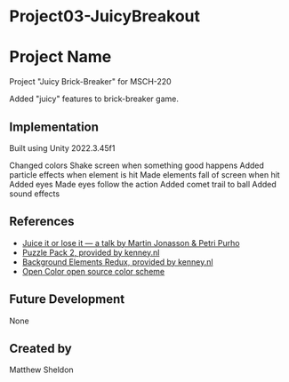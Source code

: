 # Project03-JuicyBreakout

# Project Name

Project "Juicy Brick-Breaker" for MSCH-220

Added "juicy" features to brick-breaker game.

## Implementation

Built using Unity 2022.3.45f1

Changed colors
Shake screen when something good happens
Added particle effects when element is hit
Made elements fall of screen when hit
Added eyes
Made eyes follow the action
Added comet trail to ball
Added sound effects

## References

 * [Juice it or lose it — a talk by Martin Jonasson & Petri Purho](https://www.youtube.com/watch?v=Fy0aCDmgnxg)
 * [Puzzle Pack 2, provided by kenney.nl](https://kenney.nl/assets/puzzle-pack-2)
 * [Background Elements Redux, provided by kenney.nl](https://kenney.nl/assets/background-elements-redux)
 * [Open Color open source color scheme](https://yeun.github.io/open-color/)

## Future Development

None

## Created by

Matthew Sheldon